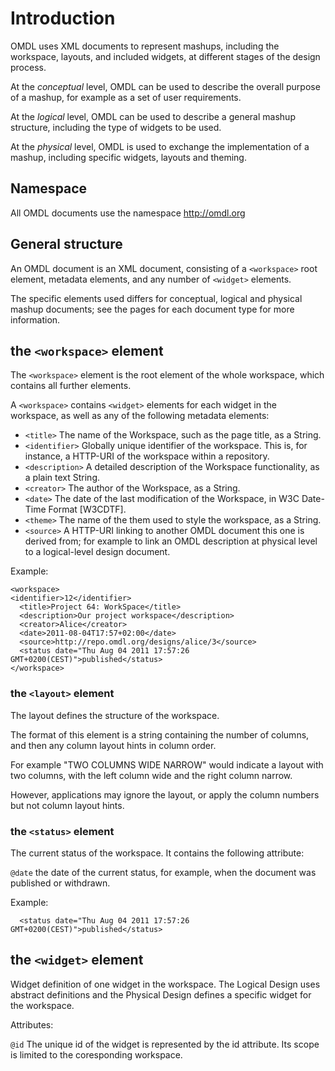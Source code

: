 # Introduction #

OMDL uses XML documents to represent mashups, including the workspace, layouts, and included widgets, at different stages of the design process.

At the _conceptual_ level, OMDL can be used to describe the overall purpose of a mashup, for example as a set of user requirements.

At the _logical_ level, OMDL can be used to describe a general mashup structure, including the type of widgets to be used.

At the _physical_ level, OMDL is used to exchange the implementation of a mashup, including specific widgets, layouts and theming.

## Namespace

All OMDL documents use the namespace http://omdl.org

## General structure

An OMDL document is an XML document, consisting of a `<workspace>` root element, metadata elements, and any number of `<widget>` elements.

The specific elements used differs for conceptual, logical and physical mashup documents; see the pages for each document type for more information.

## the `<workspace>` element ##

The `<workspace>` element is the root element of the whole workspace, which contains all further elements. 

A `<workspace>` contains `<widget>` elements for each widget in the workspace, as well as any of the following metadata elements:

* `<title>` The name of the Workspace, such as the page title, as a String.
* `<identifier>` Globally unique identifier of the workspace. This is, for instance, a HTTP-URI of the workspace within a repository.
* `<description>` A detailed description of the Workspace functionality, as a plain text String.
* `<creator>` The author of the Workspace, as a String.
* `<date>` The date of the last modification of the Workspace, in W3C Date-Time Format [W3CDTF].
* `<theme>` The name of the them used to style the workspace, as a String.
* `<source>` A HTTP-URI linking to another OMDL document this one is derived from; for example to link an OMDL description at physical level to a logical-level design document.

Example:

    <workspace>
    <identifier>12</identifier>
	  <title>Project 64: WorkSpace</title>
	  <description>Our project workspace</description>
	  <creator>Alice</creator>
	  <date>2011-08-04T17:57+02:00</date>
	  <source>http://repo.omdl.org/designs/alice/3</source>
	  <status date="Thu Aug 04 2011 17:57:26 GMT+0200(CEST)">published</status>
    </workspace>
    
    
### the `<layout>` element ###

The layout defines the structure of the workspace.

The format of this element is a string containing the number of columns, and then any column layout hints in column order.

For example "TWO COLUMNS WIDE NARROW" would indicate a layout with two columns, with the left column wide and the right column narrow.

However, applications may ignore the layout, or apply the column numbers but not column layout hints.

### the `<status>` element ###

The current status of the workspace. It contains the following attribute:

`@date` the date of the current status, for example, when the document was published or withdrawn.

Example:

	  <status date="Thu Aug 04 2011 17:57:26 GMT+0200(CEST)">published</status>

## the `<widget>` element ##

Widget definition of one widget in the workspace. The Logical Design uses abstract definitions and the Physical Design defines a specific widget for the workspace.

Attributes:

`@id` The unique id of the widget is represented by the id attribute. Its scope is limited to the coresponding workspace.
